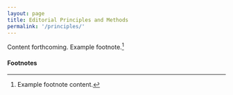 ```yaml
---
layout: page
title: Editorial Principles and Methods
permalink: '/principles/'
---
```


Content forthcoming. Example footnote.[^1]


#### Footnotes
[^1]: Example footnote content.